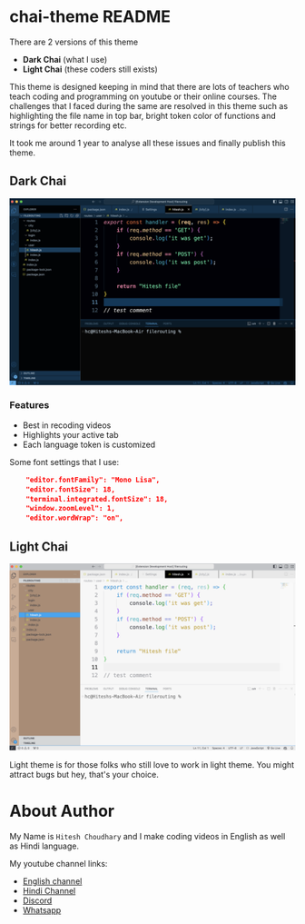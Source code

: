 # chai-theme README

There are 2 versions of this theme
- **Dark Chai** (what I use)
- **Light Chai** (these coders still exists)

This theme is designed keeping in mind that there are lots of teachers who teach coding and programming on youtube or their online courses. The challenges that I faced during the same are resolved in this theme such as highlighting the file name in top bar, bright token color of functions and strings for better recording etc.

It took me around 1 year to analyse all these issues and finally publish this theme.

## Dark Chai

![Dark Theme](/images/dark-chai.png)

### Features
- Best in recoding videos
- Highlights your active tab
- Each language token is customized

Some font settings that I use:
```json
    "editor.fontFamily": "Mono Lisa",
    "editor.fontSize": 18,
    "terminal.integrated.fontSize": 18,
    "window.zoomLevel": 1,
    "editor.wordWrap": "on",

```

## Light Chai

![Dark Theme](/images/light-chai.png)

Light theme is for those folks who still love to work in light theme. You might attract bugs but hey, that's your choice.

# About Author

My Name is `Hitesh Choudhary` and I make coding videos in English as well as Hindi language.

My youtube channel links:

- [English channel](https://youtube.com/hiteshchoudharydotcom)
- [Hindi Channel](https://www.youtube.com/@chaiaurcode)
- [Discord](https://hitesh.ai/discord)
- [Whatsapp](https://hitesh.ai/whatsapp)

